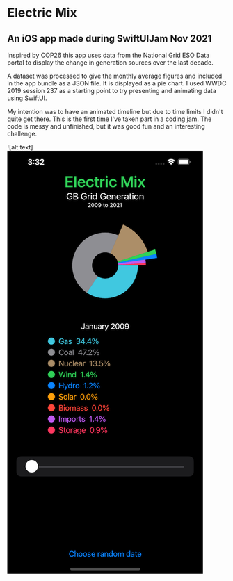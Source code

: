 # Electric Mix

## An iOS app made during SwiftUIJam Nov 2021

Inspired by COP26 this app uses data from the National Grid ESO Data portal to display the change in generation sources over the last decade.

A dataset was processed to give the monthly average figures and included in the app bundle as a JSON file. It is displayed as a pie chart. I used WWDC 2019 session 237 as a starting point to try presenting and animating data using SwiftUI.

My intention was to have an animated timeline but due to time limits I didn't quite get there. This is the first time I've taken part in a coding jam. The code is messy and unfinished, but it was good fun and an interesting challenge.

![alt text]<img src="https://github.com/christinestanley/ElectricMix/blob/main/screenshot.png?raw=true" width="450">
